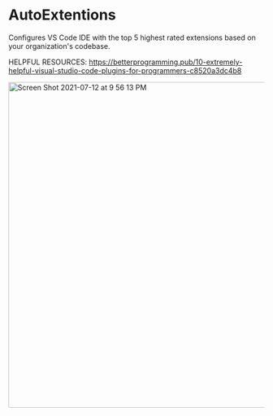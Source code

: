 # AutoExtentions
Configures VS Code IDE with the top 5 highest rated extensions based on your organization's codebase. 

HELPFUL RESOURCES:
https://betterprogramming.pub/10-extremely-helpful-visual-studio-code-plugins-for-programmers-c8520a3dc4b8

<img width="640" alt="Screen Shot 2021-07-12 at 9 56 13 PM" src="https://user-images.githubusercontent.com/25471002/125382820-0082ca80-e35c-11eb-9022-505657dc4350.png">
